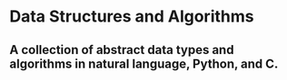 # Data Structures and Algorithms

## A collection of abstract data types and algorithms in natural language, Python, and C.
